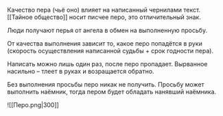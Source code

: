 
Качество пера (чьё оно) влияет на написанный чернилами текст.
[[Тайное общество]] носит писчее перо, это отличительный знак.

Люди получают перья от ангела в обмен на выполненную просьбу. 

От качества выполнения зависит то, какое перо попадётся в руки (скорость осуществления написанной судьбы + срок годности пера). 

Написать можно лишь один раз, после перо пропадает. Вырванное насильно – тлеет в руках и возращается обратно.

Без выполнения просьбы перо никак не получить.
Просьбу может выполнить наёмник, тогда пером будет обладать нанявший наёмника. 

![[Перо.png|300]]